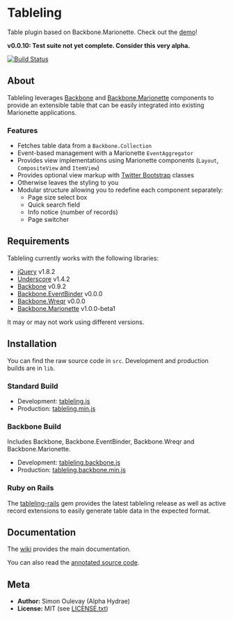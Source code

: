 # Tableling

Table plugin based on Backbone.Marionette. Check out the [demo](http://alphahydrae.github.com/tableling/demo/)!

**v0.0.10: Test suite not yet complete. Consider this very alpha.**

[![Build Status](https://secure.travis-ci.org/AlphaHydrae/tableling.png?branch=develop)](http://travis-ci.org/AlphaHydrae/tableling)

## About

Tableling leverages [Backbone](http://backbonejs.org) and [Backbone.Marionette](https://github.com/marionettejs/backbone.marionette) components to provide an extensible table that can be easily integrated into existing Marionette applications.

### Features

* Fetches table data from a `Backbone.Collection`
* Event-based management with a Marionette `EventAggregator`
* Provides view implementations using Marionette components (`Layout`, `CompositeView` and `ItemView`)
* Provides optional view markup with [Twitter Bootstrap](http://twitter.github.com/bootstrap/) classes
* Otherwise leaves the styling to you
* Modular structure allowing you to redefine each component separately:
  * Page size select box
  * Quick search field
  * Info notice (number of records)
  * Page switcher

## Requirements

Tableling currently works with the following libraries:

* [jQuery](http://jquery.com) v1.8.2
* [Underscore](http://underscorejs.org) v1.4.2
* [Backbone](http://backbonejs.org) v0.9.2
* [Backbone.EventBinder](https://github.com/marionettejs/backbone.eventbinder) v0.0.0
* [Backbone.Wreqr](https://github.com/marionettejs/backbone.wreqr) v0.0.0
* [Backbone.Marionette](http://marionettejs.com) v1.0.0-beta1

It may or may not work using different versions.

## Installation

You can find the raw source code in `src`. Development and production builds are in `lib`.

### Standard Build

* Development: [tableling.js](https://raw.github.com/AlphaHydrae/tableling/master/lib/tableling.js)
* Production: [tableling.min.js](https://raw.github.com/AlphaHydrae/tableling/master/lib/tableling.min.js)

### Backbone Build

Includes Backbone, Backbone.EventBinder, Backbone.Wreqr and Backbone.Marionette.

* Development: [tableling.backbone.js](https://raw.github.com/AlphaHydrae/tableling/master/lib/tableling.backbone.js)
* Production: [tableling.backbone.min.js](https://raw.github.com/AlphaHydrae/tableling/master/lib/tableling.backbone.min.js)

### Ruby on Rails

The [tableling-rails](https://github.com/AlphaHydrae/tableling-rails) gem provides the latest tableling release as well as active record extensions to easily generate table data in the expected format.

## Documentation

The [wiki](https://github.com/AlphaHydrae/tableling/wiki) provides the main documentation.

You can also read the [annotated source code](http://alphahydrae.github.com/tableling/annotated/).

## Meta

* **Author:** Simon Oulevay (Alpha Hydrae)
* **License:** MIT (see [LICENSE.txt](https://raw.github.com/AlphaHydrae/tableling/master/LICENSE.txt))
